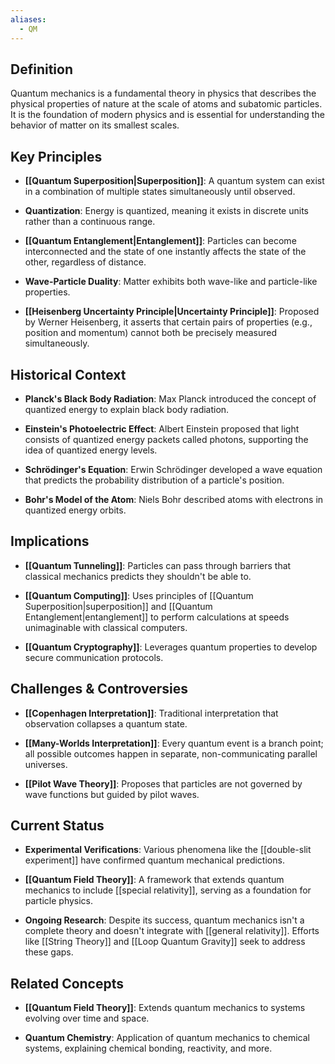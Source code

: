 ```yaml
---
aliases:
  - QM
---
```


## Definition

Quantum mechanics is a fundamental theory in physics that describes the physical properties of nature at the scale of atoms and subatomic particles. It is the foundation of modern physics and is essential for understanding the behavior of matter on its smallest scales.

## Key Principles

- **[[Quantum Superposition|Superposition]]**: A quantum system can exist in a combination of multiple states simultaneously until observed.
    
- **Quantization**: Energy is quantized, meaning it exists in discrete units rather than a continuous range.
    
- **[[Quantum Entanglement|Entanglement]]**: Particles can become interconnected and the state of one instantly affects the state of the other, regardless of distance.
    
- **Wave-Particle Duality**: Matter exhibits both wave-like and particle-like properties.
    
- **[[Heisenberg Uncertainty Principle|Uncertainty Principle]]**: Proposed by Werner Heisenberg, it asserts that certain pairs of properties (e.g., position and momentum) cannot both be precisely measured simultaneously.
    

## Historical Context

- **Planck's Black Body Radiation**: Max Planck introduced the concept of quantized energy to explain black body radiation.
    
- **Einstein's Photoelectric Effect**: Albert Einstein proposed that light consists of quantized energy packets called photons, supporting the idea of quantized energy levels.
    
- **Schrödinger's Equation**: Erwin Schrödinger developed a wave equation that predicts the probability distribution of a particle's position.
    
- **Bohr's Model of the Atom**: Niels Bohr described atoms with electrons in quantized energy orbits.
    

## Implications

- **[[Quantum Tunneling]]**: Particles can pass through barriers that classical mechanics predicts they shouldn't be able to.
    
- **[[Quantum Computing]]**: Uses principles of [[Quantum Superposition|superposition]] and [[Quantum Entanglement|entanglement]] to perform calculations at speeds unimaginable with classical computers.
    
- **[[Quantum Cryptography]]**: Leverages quantum properties to develop secure communication protocols.
    

## Challenges & Controversies

- **[[Copenhagen Interpretation]]**: Traditional interpretation that observation collapses a quantum state.
    
- **[[Many-Worlds Interpretation]]**: Every quantum event is a branch point; all possible outcomes happen in separate, non-communicating parallel universes.
    
- **[[Pilot Wave Theory]]**: Proposes that particles are not governed by wave functions but guided by pilot waves.
    

## Current Status

- **Experimental Verifications**: Various phenomena like the [[double-slit experiment]] have confirmed quantum mechanical predictions.
    
- **[[Quantum Field Theory]]**: A framework that extends quantum mechanics to include [[special relativity]], serving as a foundation for particle physics.
    
- **Ongoing Research**: Despite its success, quantum mechanics isn't a complete theory and doesn't integrate with [[general relativity]]. Efforts like [[String Theory]] and [[Loop Quantum Gravity]] seek to address these gaps.
    

## Related Concepts

- **[[Quantum Field Theory]]**: Extends quantum mechanics to systems evolving over time and space.
    
- **Quantum Chemistry**: Application of quantum mechanics to chemical systems, explaining chemical bonding, reactivity, and more.